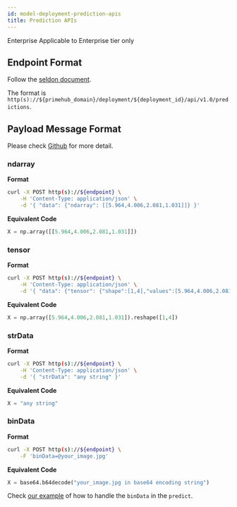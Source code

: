 ```yaml
---
id: model-deployment-prediction-apis
title: Prediction APIs
---
```


<div class="ee-only tooltip">Enterprise
  <span class="tooltiptext">Applicable to Enterprise tier only</span>
</div>

## Endpoint Format

Follow the [seldon document](https://docs.seldon.io/projects/seldon-core/en/latest/reference/apis/external-prediction.html#prediction). 

The format is `http(s)://${primehub_domain}/deployment/${deployment_id}/api/v1.0/predictions`.

## Payload Message Format

Please check [Github](https://github.com/SeldonIO/seldon-core/blob/v1.5.0/python/seldon_core/utils.py#L588-L639) for more detail.

### ndarray

**Format**
```bash
curl -X POST http(s)://${endpoint} \
    -H 'Content-Type: application/json' \
    -d '{ "data": {"ndarray": [[5.964,4.006,2.081,1.031]]} }'
```

**Equivalent Code**
```python
X = np.array([[5.964,4.006,2.081,1.031]])
```

### tensor

**Format**
```bash
curl -X POST http(s)://${endpoint} \
    -H 'Content-Type: application/json' \
    -d '{ "data": {"tensor": {"shape":[1,4],"values":[5.964,4.006,2.081,1.031]}} }'
```

**Equivalent Code**
```python
X = np.array([5.964,4.006,2.081,1.031]).reshape([1,4])
```

### strData

**Format**
```bash
curl -X POST http(s)://${endpoint} \
    -H 'Content-Type: application/json' \
    -d '{ "strData": "any string" }'
```

**Equivalent Code**
```python
X = "any string"
```

### binData

**Format**
```bash
curl -X POST http(s)://${endpoint} \
    -F 'binData=@your_image.jpg'
```

**Equivalent Code**
```python
X = base64.b64decode("your_image.jpg in base64 encoding string")
```

Check [our example](https://github.com/InfuseAI/model-deployment-examples/blob/36abce467ab321aa4fdfd7dbb075e1532267ba6d/keras_mnist/MyModel.py#L13-L16) of how to handle the `binData` in the `predict`.